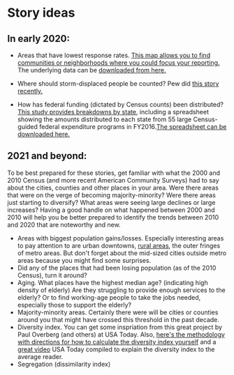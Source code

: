 # Story ideas

## In early 2020:
* Areas that have lowest response rates. <a href="https://www.census.gov/library/visualizations/2017/geo/roam.html">This map allows you to find communities or neighborhoods where you could focus your reporting.</a> The underlying data can be <a href="https://www.census.gov/topics/research/guidance/planning-databases.html"> downloaded from here.</a>

* Where should storm-displaced people be counted? Pew did <a href="https://www.pewtrusts.org/en/research-and-analysis/blogs/stateline/2020/02/11/census-gives-opposite-advice-to-tornado-damaged-dayton-flood-ravaged-houston">this story recently.</a>

* How has federal funding (dictated by Census counts) been distributed? <a href="https://gwipp.gwu.edu/counting-dollars-2020-role-decennial-census-geographic-distribution-federal-funds">This study provides breakdowns by state</a>, including a spreadsheet showing the amounts distributed to each state from 55 large Census-guided federal expenditure programs in FY2016.<a href="https://gwipp.gwu.edu/sites/g/files/zaxdzs2181/f/downloads/CFD%20%235%20--%2055%20Large%20Census-guided%20Programs%20by%20State%20FY2016.xlsx">The spreadsheet can be downloaded here.</a>

## 2021 and beyond:
To be best prepared for these stories, get familiar with what the 2000 and 2010 Census (and more recent American Community Surveys) had to say about the cities, counties and other places in your area. Were there areas that were on the verge of becoming majority-minority? Were there areas just starting to diversify? What areas were seeing large declines or large increases? Having a good handle on what happened between 2000 and 2010 will help you be better prepared to identify the trends between 2010 and 2020 that are noteworthy and new.

* Areas with biggest population gains/losses. Especially interesting areas to pay attention to are urban downtowns, <a href="https://www.wxpr.org/post/rural-counties-depopulating-while-urban-areas-grow-report#stream/0">rural areas</a>, the outer fringes of metro areas. But don't forget about the mid-sized cities outside metro areas because you might find some surprises.
* Did any of the places that had been losing population (as of the 2010 Census), turn it around?
* Aging. What places have the highest median age? (indicating high density of elderly) Are they struggling to provide enough services to the elderly? Or to find working-age people to take the jobs needed, especially those to support the elderly?
* Majority-minority areas. Certainly there were will be cities or counties around you that might have crossed this threshold in the past decade. 
* Diversity index. You can get some inspriation from this great project by Paul Overberg (and others) at USA Today. Also, <a href="https://www.usatoday.com/story/news/nation/2014/10/21/diversity-index-data-how-we-did-report/17432103/">here's the methodology with directions for how to calculate the diversity index yourself</a> and a <a href="https://www.usatoday.com/videos/news/nation/2015/03/18/17657383/">great video</a> USA Today compiled to explain the diversity index to the average reader.
* Segregation (dissimilarity index)
